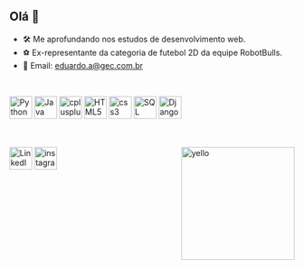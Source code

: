 ## Olá 👋

- 🛠️ Me aprofundando nos estudos de desenvolvimento web.
- ⚽ Ex-representante da categoria de futebol 2D da equipe RobotBulls.
- 📧 Email: eduardo.a@gec.com.br

##
<div style="display: inline_block"><br>
<img src="https://cdn.jsdelivr.net/gh/devicons/devicon@latest/icons/python/python-plain.svg" alt="Python" width="40" height="40"/>
<img src="https://cdn.jsdelivr.net/gh/devicons/devicon@latest/icons/java/java-plain.svg" alt="Java" width="40" height="40"/>
<img src="https://cdn.jsdelivr.net/gh/devicons/devicon@latest/icons/cplusplus/cplusplus-plain.svg" alt="cplusplus" width="40" height="40" />
<img src="https://cdn.jsdelivr.net/gh/devicons/devicon@latest/icons/html5/html5-plain.svg" alt="HTML5" width="40" height="40" />
<img src="https://cdn.jsdelivr.net/gh/devicons/devicon@latest/icons/css3/css3-plain.svg" alt="css3" width="40" height="40" />
<img src="https://cdn.jsdelivr.net/gh/devicons/devicon@latest/icons/mysql/mysql-original.svg" alt=SQL width="40" height="40" />
<img src="https://cdn.jsdelivr.net/gh/devicons/devicon@latest/icons/django/django-plain.svg" alt=Django width="40" height="40" />
</div>

##
<div style="display: inline_block"><br>
<a href="https://www.linkedin.com/in/eduardo-augusto-fonseca-rezende-3b8b9432a/" target="_blank"><img src="https://cdn.jsdelivr.net/npm/simple-icons@v9/icons/linkedin.svg" alt="LinkedIn" width="40" height="40"/></a>
<a href="https://www.instagram.com/eduarado.agosto/" target="_blank"> <img src="https://cdn.jsdelivr.net/npm/simple-icons@v9/icons/instagram.svg" alt="instagram" width="40" height="40"/></a>
<img align="right" alt="yello" src="https://media3.giphy.com/media/v1.Y2lkPTc5MGI3NjExNHhhNTh1YnVtbnRhbjI3M2hleTNpeDc5c3U5ZG05bnR5azI2cGoxeiZlcD12MV9pbnRlcm5hbF9naWZfYnlfaWQmY3Q9cw/e8TpatUHiCgN0I4SBC/giphy.gif" width="200px">
</div>


